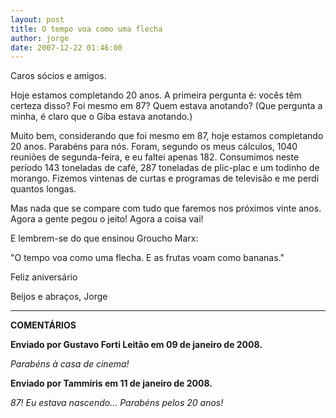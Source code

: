 ```yaml
---
layout: post
title: O tempo voa como uma flecha
author: jorge
date: 2007-12-22 01:46:00
---
```

Caros sócios e amigos.

Hoje estamos completando 20 anos. A primeira pergunta é: vocês têm certeza disso? Foi mesmo em 87? Quem estava anotando? (Que pergunta a minha, é claro que o Giba estava anotando.)

Muito bem, considerando que foi mesmo em 87, hoje estamos completando 20 anos. Parabéns para nós. Foram, segundo os meus cálculos, 1040 reuniões de segunda-feira, e eu faltei apenas 182. Consumimos neste período 143 toneladas de café, 287 toneladas de plic-plac e um todinho de morango. Fizemos vintenas de curtas e programas de televisão e me perdi quantos longas.

Mas nada que se compare com tudo que faremos nos próximos vinte anos. Agora a gente pegou o jeito! Agora a coisa vai!

E lembrem-se do que ensinou Groucho Marx:

"O tempo voa como uma flecha. E as frutas voam como bananas."

Feliz aniversário

Beijos e abraços,
Jorge

- - -

**COMENTÁRIOS**

**Enviado por Gustavo Forti Leitão em 09 de janeiro de 2008.**

*Parabéns à casa de cinema!*

**Enviado por Tammíris em 11 de janeiro de 2008.**

*87! Eu estava nascendo... Parabéns pelos 20 anos!*
